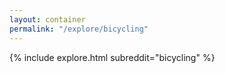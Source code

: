 ```yaml
---
layout: container
permalink: "/explore/bicycling"
---
```


<link rel="stylesheet" type="text/css" href="/static/css/explore.css">
{% include explore.html subreddit="bicycling" %}

